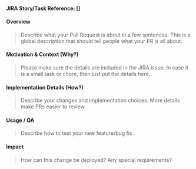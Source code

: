 #### JIRA Story/Task Reference: []

#### Overview
> Describe what your Pull Request is about in a few sentences. This is a global description that should tell people what your PR is all about.

#### Motivation & Context (Why?)
> Please make sure the details are included in the JIRA issue. In case it is a small task or chore, then just put the details here.

#### Implementation Details (How?)
> Describe your changes and implementation choices. More details make PRs easier to review.

#### Usage / QA
> Describe how to test your new feature/bug fix. 

#### Impact
> How can this change be deployed? Any special requirements?
